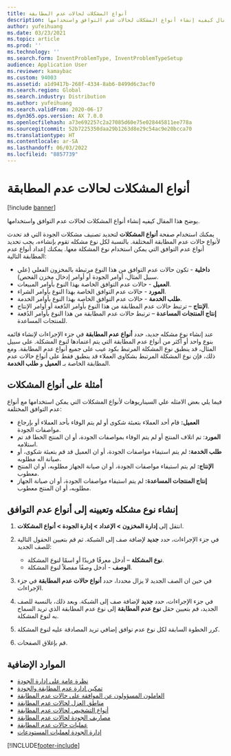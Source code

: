 ```yaml
---
title: أنواع المشكلات لحالات عدم المطابقة
description: يوضح هذا المقال كيفيه إنشاء أنواع المشكلات لحالات عدم التوافق واستخدامها.
author: yufeihuang
ms.date: 03/23/2021
ms.topic: article
ms.prod: ''
ms.technology: ''
ms.search.form: InventProblemType, InventProblemTypeSetup
audience: Application User
ms.reviewer: kamaybac
ms.custom: 94003
ms.assetid: a1d9417b-268f-4334-8ab6-8499d6c3acf0
ms.search.region: Global
ms.search.industry: Distribution
ms.author: yufeihuang
ms.search.validFrom: 2020-06-17
ms.dyn365.ops.version: AX 7.0.0
ms.openlocfilehash: a73e692257c2a27085d60e75e028445811ee778a
ms.sourcegitcommit: 52b7225350daa29b1263d8e29c54ac9e20bcca70
ms.translationtype: HT
ms.contentlocale: ar-SA
ms.lasthandoff: 06/03/2022
ms.locfileid: "8857739"
---
```

# <a name="problem-types-for-nonconformances"></a>أنواع المشكلات لحالات عدم المطابقة

[!include [banner](../includes/banner.md)]

يوضح هذا المقال كيفيه إنشاء أنواع المشكلات لحالات عدم التوافق واستخدامها.

يمكنك استخدام صفحة **أنواع المشكلات** لتحديد تصنيف مشكلات الجودة التي قد تحدث لأنواع حالات عدم المطابقة المختلفة. بالنسبة لكل نوع مشكله تقوم بإنشاءه، يجب تحديد أنواع عدم التوافق التي يمكن استخدام نوع المشكلة معها. يمكنك إعداد أنواع عدم المطابقة التالية:

- **داخلية** - تكون حالات عدم التوافق من هذا النوع مرتبطة بالمخزون الفعلي (علي سبيل المثال، أوامر الجودة أو أوامر إدخال مخزن الفحص).
- **العميل** - حالات عدم التوافق الخاصة بهذا النوع بأوامر المبيعات.
- **المورد** - حالات عدم التوافق الخاصة بهذا النوع بأوامر الشراء.
- **طلب الخدمة** - حالات عدم التوافق الخاصة بهذا النوع بأوامر الخدمة.
- **الإنتاج** – ترتبط حالات عدم المطابقة من هذا النوع بأوامر الدُفعة أو أوامر الإنتاج.
- **إنتاج المنتجات المساعدة** – ترتبط حالات عدم المطابقة من هذا النوع بأوامر الدُفعة للمنتجات المساعدة.

عند إنشاء نوع مشكله جديد، حدد **أنواع عدم المطابقة** في جزء الإجراءات لإنشاء قائمه بنوع واحد أو أكثر من أنواع عدم المطابقة التي يتم اعتمادها لنوع المشكلة. على سبيل المثال، قد ينطبق نوع المشكلة المرتبط بكود عيب على جميع أنواع عدم المطابقة. ومع ذلك، فإن نوع المشكلة المرتبط بشكاوى العملاء قد ينطبق فقط على أنواع حالات عدم المطابقة الخاصة بـ **العميل** و **طلب الخدمة**.

## <a name="examples-of-problem-types"></a>أمثلة على أنواع المشكلات

فيما يلي بعض الامثله علي السيناريوهات لأنواع المشكلات التي يمكن استخدامها مع أنواع عدم التوافق المختلفة:

- **العميل:** قام أحد العملاء بتعبئة شكوى أو لم يتم الوفاء بأحد العملاء أو بإرجاع مواصفات الجودة.
- **المورد**: تم اتلاف المنتج أو لم يتم الوفاء بمواصفات الجودة، أو ان المنتج الخطا قد تم استلامه.
- **طلب الخدمة:** لم يتم استيفاء مواصفات الجودة، أو ان العميل قد قم بتعبئة شكوى، أو صيانة اله مطلوبه.
- **الإنتاج:** لم يتم استيفاء مواصفات الجودة، أو ان صيانة الجهاز مطلوبه، أو ان المنتج معطوب.
- **إنتاج المنتجات المساعدة:** لم يتم استيفاء مواصفات الجودة، أو ان صيانة الجهاز مطلوبه، أو ان المنتج معطوب.

## <a name="create-a-problem-type-and-assign-it-to-nonconformance-types"></a>إنشاء نوع مشكله وتعيينه إلى أنواع عدم التوافق

1. انتقل إلى **إدارة المخزون \> الإعداد \> إدارة الجودة \> أنواع المشكلات**.
1. في جزء الإجراءات، حدد **جديد** لإضافة صف إلى الشبكة. ثم قم بتعيين الحقول التالية للصف الجديد:

    - **نوع المشكلة** – أدخل معرفًا فريدًا أو اسمًا لنوع المشكلة.
    - **الوصف** - أدخل وصفًا مفصلاً لنوع المشكلة.

1. في حين ان الصف الجديد لا يزال محددا، حدد **أنواع حالات عدم المطابقة** في جزء الإجراءات.
1. في جزء الإجراءات، حدد **جديد** لإضافة صف إلى الشبكة. وبعد ذلك، بالنسبة للصف الجديد، قم بتعيين حقل **نوع عدم المطابقة** إلى نوع عدم المطابقة الذي تريد السماح به لنوع المشكلة.
1. كرر الخطوة السابقة لكل نوع عدم توافق إضافي تريد المصادقة عليه لنوع المشكلة.
1. قم بإغلاق الصفحات.

## <a name="additional-resources"></a>الموارد الإضافية

- [نظرة عامة على إدارة الجودة](quality-management-processes.md)
- [تمكين إدارة عدم المطابقة والجودة](enable-quality-management.md)
- [العاملون المسؤولون عن الموافقة على حالات عدم المطابقة](quality-responsible-workers.md)
- [مناطق العزل لحالات عدم المطابقة](quality-quarantine-zones.md)
- [أنواع التشخيص لحالات عدم المطابقة](quality-diagnostic-types.md)
- [مصاريف الجودة لحالات عدم المطابقة](quality-charges.md)
- [عمليات حالات عدم المطابقة](quality-operations.md)
- [إدارة الجودة لعمليات المستودعات](quality-management-for-warehouses-processes.md)

[!INCLUDE[footer-include](../../includes/footer-banner.md)]
